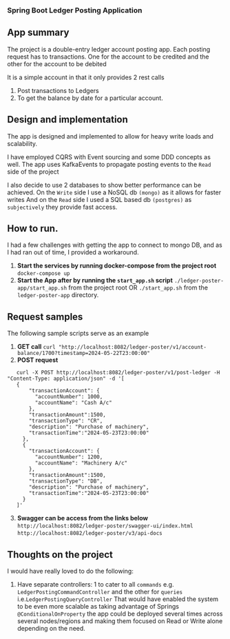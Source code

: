 ### Spring Boot Ledger Posting Application

## App summary

The project is a double-entry ledger account posting app. Each posting request has to transactions. One for the account to be credited and the other for the account to be debited

It is a simple account in that it only provides 2 rest calls
1. Post transactions to Ledgers
2. To get the balance by date for a particular account.

## Design and implementation
The app is designed and implemented to allow for heavy write loads and scalability.

I have employed CQRS with Event sourcing and some DDD concepts as well. The app uses KafkaEvents to propagate posting events to the `Read` side of the project

I also decide to use 2 databases to show better performance can be achieved. 
On the `Write` side I use a NoSQL db `(mongo)` as it allows for faster writes
And on the `Read` side I used a SQL based db `(postgres)` as `subjectively` they provide fast access.


## How to run.
I had a few challenges with getting the app to connect to mongo DB, and as I had ran out of time, I provided a workaround.

1. **Start the services by running docker-compose from the project root**
 ```docker-compose up ```
2. **Start the App after by running the `start_app.sh` script**
 ```./ledger-poster-app/start_app.sh``` from the project root OR
 ```./start_app.sh``` from the `ledger-poster-app` directory.

## Request samples
The following sample scripts serve as an example 
1. **GET call** ``` curl "http://localhost:8082/ledger-poster/v1/account-balance/1700?timestamp=2024-05-22T23:00:00" ```
2. **POST request** 
 ```
    curl -X POST http://localhost:8082/ledger-poster/v1/post-ledger -H "Content-Type: application/json" -d '[
    {
        "transactionAccount": {
          "accountNumber": 1000,
          "accountName": "Cash A/c"
        },
        "transactionAmount":1500,
        "transactionType": "CR",
        "description": "Purchase of machinery",
        "transactionTime":"2024-05-23T23:00:00"
      },
      {
        "transactionAccount": {
          "accountNumber": 1200,
          "accountName": "Machinery A/c"
        },
        "transactionAmount":1500,
        "transactionType": "DB",
        "description": "Purchase of machinery",
        "transactionTime":"2024-05-23T23:00:00"
      }
    ]'
 ```
3. **Swagger can be access from the links below**
  ``` http://localhost:8082/ledger-poster/swagger-ui/index.html ```
  ``` http://localhost:8082/ledger-poster/v3/api-docs ```

## Thoughts on the project
I would have really loved to do the following:

1. Have separate controllers: 1 to cater to all `commands` e.g. `LedgerPostingCommandController` and the other for `queries` i.e.`LedgerPostingQueryController`
 That would have enabled the system to be even more scalable as taking advantage of Springs `@ConditionalOnProperty` the app could be deployed several times across several nodes/regions and making them focused on Read or Write alone depending on the need. 
